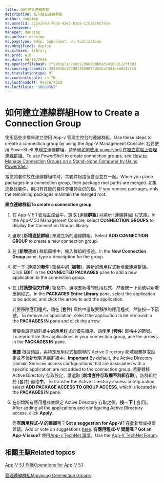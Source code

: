 ```yaml
---
title: 如何建立連線群組
description: 如何建立連線群組
author: dansimp
ms.assetid: 221e2eed-7ebb-42e3-b3d6-11c37c0578e6
ms.reviewer: ''
manager: dansimp
ms.author: dansimp
ms.pagetype: mdop, appcompat, virtualization
ms.mktglfcycl: deploy
ms.sitesec: library
ms.prod: w10
ms.date: 06/16/2016
ms.openlocfilehash: 7f20b3e71c7c0b72d66700bbad945860112ffd03
ms.sourcegitcommit: 354664bc527d93f80687cd2eba70d1eea024c7c3
ms.translationtype: MT
ms.contentlocale: zh-TW
ms.lasthandoff: 06/26/2020
ms.locfileid: "10800567"
---
```

# <span data-ttu-id="b3f0f-103">如何建立連線群組</span><span class="sxs-lookup"><span data-stu-id="b3f0f-103">How to Create a Connection Group</span></span>


<span data-ttu-id="b3f0f-104">使用這些步驟來建立使用 App-v 管理主控台的連線群組。</span><span class="sxs-lookup"><span data-stu-id="b3f0f-104">Use these steps to create a connection group by using the App-V Management Console.</span></span> <span data-ttu-id="b3f0f-105">若要使用 PowerShell 來建立連線群組，請參閱[如何使用 powershell 在獨立電腦上管理連線群組](how-to-manage-connection-groups-on-a-stand-alone-computer-by-using-powershell51.md)。</span><span class="sxs-lookup"><span data-stu-id="b3f0f-105">To use PowerShell to create connection groups, see [How to Manage Connection Groups on a Stand-alone Computer by Using PowerShell](how-to-manage-connection-groups-on-a-stand-alone-computer-by-using-powershell51.md).</span></span>

<span data-ttu-id="b3f0f-106">當您將套件放在連線群組中時，其套件根路徑會合並在一起。</span><span class="sxs-lookup"><span data-stu-id="b3f0f-106">When you place packages in a connection group, their package root paths are merged.</span></span> <span data-ttu-id="b3f0f-107">如果您移除套件，則只有其餘的套件會維持合併的根。</span><span class="sxs-lookup"><span data-stu-id="b3f0f-107">If you remove packages, only the remaining packages maintain the merged root.</span></span>

**<span data-ttu-id="b3f0f-108">建立連線群組</span><span class="sxs-lookup"><span data-stu-id="b3f0f-108">To create a connection group</span></span>**

1.  <span data-ttu-id="b3f0f-109">在 App-V 5.1 管理主控台中，選取 [連線**群組**] 以顯示 [連線群組] 程式庫。</span><span class="sxs-lookup"><span data-stu-id="b3f0f-109">In the App-V 5.1 Management Console, select **CONNECTION GROUPS** to display the Connection Groups library.</span></span>

2.  <span data-ttu-id="b3f0f-110">選取 [**新增連接群組**] 來建立新的連線群組。</span><span class="sxs-lookup"><span data-stu-id="b3f0f-110">Select **ADD CONNECTION GROUP** to create a new connection group.</span></span>

3.  <span data-ttu-id="b3f0f-111">在 [**新增**連線] 群組窗格中，輸入群組的描述。</span><span class="sxs-lookup"><span data-stu-id="b3f0f-111">In the **New Connection Group** pane, type a description for the group.</span></span>

4.  <span data-ttu-id="b3f0f-112">按一下 [連結的**套件**] 窗格中的 [**編輯**]，將新的應用程式新增至連線群組。</span><span class="sxs-lookup"><span data-stu-id="b3f0f-112">Click **EDIT** in the **CONNECTED PACKAGES** pane to add a new application to the connection group.</span></span>

5.  <span data-ttu-id="b3f0f-113">在 [**封裝整個文件庫**] 窗格中，選取要新增的應用程式，然後按一下箭號以新增應用程式。</span><span class="sxs-lookup"><span data-stu-id="b3f0f-113">In the **PACKAGES Entire Library** pane, select the application to be added, and click the arrow to add the application.</span></span>

    <span data-ttu-id="b3f0f-114">若要移除應用程式，請在 [**套件**] 窗格中選取要移除的應用程式，然後按一下箭號。</span><span class="sxs-lookup"><span data-stu-id="b3f0f-114">To remove an application, select the application to be removed in the **PACKAGES IN** pane and click the arrow.</span></span>

    <span data-ttu-id="b3f0f-115">若要重設連線群組中的應用程式的優先順序，請使用 [**套件**] 窗格中的箭號。</span><span class="sxs-lookup"><span data-stu-id="b3f0f-115">To reprioritize the applications in your connection group, use the arrows in the **PACKAGES IN** pane.</span></span>

    <span data-ttu-id="b3f0f-116">**重要** 根據預設，與特定應用程式相關聯的 Active Directory 網域服務存取設定並不會新增到連線群組中。</span><span class="sxs-lookup"><span data-stu-id="b3f0f-116">**Important** By default, the Active Directory Domain Services access configurations that are associated with a specific application are not added to the connection group.</span></span> <span data-ttu-id="b3f0f-117">若要轉移 Active Directory 存取設定，請選取 [**新增套件存取權至群組存取**]，該群組位於 [套件] 窗格**中**。</span><span class="sxs-lookup"><span data-stu-id="b3f0f-117">To transfer the Active Directory access configuration, select **ADD PACKAGE ACCESS TO GROUP ACCESS**, which is located in the **PACKAGES IN** pane.</span></span>

     

6.  <span data-ttu-id="b3f0f-118">在新增所有應用程式並設定 Active Directory 存取之後，**按一下 [** 套用]。</span><span class="sxs-lookup"><span data-stu-id="b3f0f-118">After adding all the applications and configuring Active Directory access, click **Apply**.</span></span>

    <span data-ttu-id="b3f0f-119">您**有應用程式-V 的建議**嗎？</span><span class="sxs-lookup"><span data-stu-id="b3f0f-119">**Got a suggestion for App-V**?</span></span> <span data-ttu-id="b3f0f-120">在[此](http://appv.uservoice.com/forums/280448-microsoft-application-virtualization)新增或投票建議。</span><span class="sxs-lookup"><span data-stu-id="b3f0f-120">Add or vote on suggestions [here](http://appv.uservoice.com/forums/280448-microsoft-application-virtualization).</span></span> **<span data-ttu-id="b3f0f-121">有應用程式-V 問題嗎？</span><span class="sxs-lookup"><span data-stu-id="b3f0f-121">Got an App-V issue?</span></span>** <span data-ttu-id="b3f0f-122">使用[App-v TechNet 論壇](https://social.technet.microsoft.com/Forums/home?forum=mdopappv)。</span><span class="sxs-lookup"><span data-stu-id="b3f0f-122">Use the [App-V TechNet Forum](https://social.technet.microsoft.com/Forums/home?forum=mdopappv).</span></span>

## <span data-ttu-id="b3f0f-123">相關主題</span><span class="sxs-lookup"><span data-stu-id="b3f0f-123">Related topics</span></span>


[<span data-ttu-id="b3f0f-124">App-V 5.1 作業</span><span class="sxs-lookup"><span data-stu-id="b3f0f-124">Operations for App-V 5.1</span></span>](operations-for-app-v-51.md)

[<span data-ttu-id="b3f0f-125">管理連線群組</span><span class="sxs-lookup"><span data-stu-id="b3f0f-125">Managing Connection Groups</span></span>](managing-connection-groups51.md)

 

 





